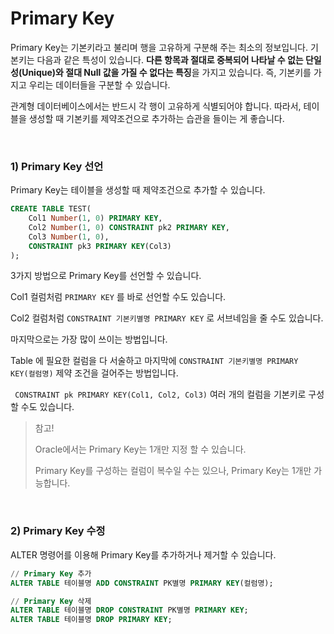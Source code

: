 # Primary Key

Primary Key는 기본키라고 불리며 행을 고유하게 구분해 주는 최소의 정보입니다. 기본키는 다음과 같은 특성이 있습니다. **다른 항목과 절대로 중복되어 나타날 수 없는 단일성(Unique)와 절대 Null 값을 가질 수 없다는 특징**을 가지고 있습니다. 즉, 기본키를 가지고 우리는 데이터들을 구분할 수 있습니다.  

관계형 데이터베이스에서는 반드시 각 행이 고유하게 식별되어야 합니다. 따라서, 테이블을 생성할 때 기본키를 제약조건으로 추가하는 습관을 들이는 게 좋습니다.

<br>

### 1) Primary Key 선언

Primary Key는 테이블을 생성할 때 제약조건으로 추가할 수 있습니다.

```sql
CREATE TABLE TEST(
    Col1 Number(1, 0) PRIMARY KEY,
    Col2 Number(1, 0) CONSTRAINT pk2 PRIMARY KEY,
    Col3 Number(1, 0),
    CONSTRAINT pk3 PRIMARY KEY(Col3)
);
```

3가지 방법으로 Primary Key를 선언할 수 있습니다.

Col1 컬럼처럼 `PRIMARY KEY` 를 바로 선언할 수도 있습니다.

Col2 컬럼처럼 `CONSTRAINT 기본키별명 PRIMARY KEY` 로 서브네임을 줄 수도 있습니다.

마지막으로는 가장 많이 쓰이는 방법입니다.

Table 에 필요한 컬럼을 다 서술하고 마지막에 `CONSTRAINT 기본키별명 PRIMARY KEY(컬럼명)` 제약 조건을 걸어주는 방법입니다.

` CONSTRAINT pk PRIMARY KEY(Col1, Col2, Col3)` 여러 개의 컬럼을 기본키로 구성할 수도 있습니다.

> 참고!
>
> Oracle에서는 Primary Key는 1개만 지정 할 수 있습니다.
>
> Primary Key를 구성하는 컬럼이 복수일 수는 있으나, Primary Key는 1개만 가능합니다.

<br>

### 2) Primary Key 수정

ALTER 명령어를 이용해 Primary Key를 추가하거나 제거할 수 있습니다.

```sql
// Primary Key 추가
ALTER TABLE 테이블명 ADD CONSTRAINT PK별명 PRIMARY KEY(컬럼명);

// Primary Key 삭제
ALTER TABLE 테이블명 DROP CONSTRAINT PK별명 PRIMARY KEY;
ALTER TABLE 테이블명 DROP PRIMARY KEY;
```

